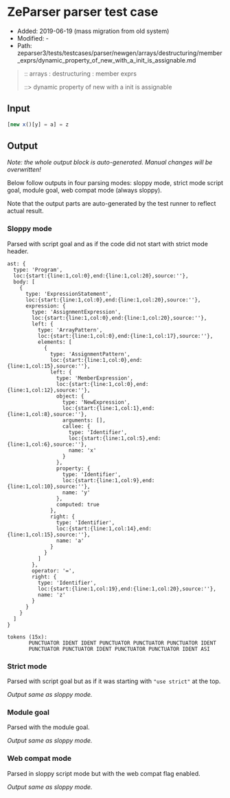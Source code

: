 # ZeParser parser test case

- Added: 2019-06-19 (mass migration from old system)
- Modified: -
- Path: zeparser3/tests/testcases/parser/newgen/arrays/destructuring/member_exprs/dynamic_property_of_new_with_a_init_is_assignable.md

> :: arrays : destructuring : member exprs
>
> ::> dynamic property of new with a init is assignable

## Input

`````js
[new x()[y] = a] = z
`````

## Output

_Note: the whole output block is auto-generated. Manual changes will be overwritten!_

Below follow outputs in four parsing modes: sloppy mode, strict mode script goal, module goal, web compat mode (always sloppy).

Note that the output parts are auto-generated by the test runner to reflect actual result.

### Sloppy mode

Parsed with script goal and as if the code did not start with strict mode header.

`````
ast: {
  type: 'Program',
  loc:{start:{line:1,col:0},end:{line:1,col:20},source:''},
  body: [
    {
      type: 'ExpressionStatement',
      loc:{start:{line:1,col:0},end:{line:1,col:20},source:''},
      expression: {
        type: 'AssignmentExpression',
        loc:{start:{line:1,col:0},end:{line:1,col:20},source:''},
        left: {
          type: 'ArrayPattern',
          loc:{start:{line:1,col:0},end:{line:1,col:17},source:''},
          elements: [
            {
              type: 'AssignmentPattern',
              loc:{start:{line:1,col:0},end:{line:1,col:15},source:''},
              left: {
                type: 'MemberExpression',
                loc:{start:{line:1,col:0},end:{line:1,col:12},source:''},
                object: {
                  type: 'NewExpression',
                  loc:{start:{line:1,col:1},end:{line:1,col:8},source:''},
                  arguments: [],
                  callee: {
                    type: 'Identifier',
                    loc:{start:{line:1,col:5},end:{line:1,col:6},source:''},
                    name: 'x'
                  }
                },
                property: {
                  type: 'Identifier',
                  loc:{start:{line:1,col:9},end:{line:1,col:10},source:''},
                  name: 'y'
                },
                computed: true
              },
              right: {
                type: 'Identifier',
                loc:{start:{line:1,col:14},end:{line:1,col:15},source:''},
                name: 'a'
              }
            }
          ]
        },
        operator: '=',
        right: {
          type: 'Identifier',
          loc:{start:{line:1,col:19},end:{line:1,col:20},source:''},
          name: 'z'
        }
      }
    }
  ]
}

tokens (15x):
       PUNCTUATOR IDENT IDENT PUNCTUATOR PUNCTUATOR PUNCTUATOR IDENT
       PUNCTUATOR PUNCTUATOR IDENT PUNCTUATOR PUNCTUATOR IDENT ASI
`````

### Strict mode

Parsed with script goal but as if it was starting with `"use strict"` at the top.

_Output same as sloppy mode._

### Module goal

Parsed with the module goal.

_Output same as sloppy mode._

### Web compat mode

Parsed in sloppy script mode but with the web compat flag enabled.

_Output same as sloppy mode._
